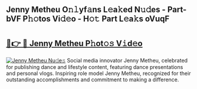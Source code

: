 ## Jenny Metheu O𝚗𝚕yf𝚊ns L𝚎a𝚔ed N𝚞𝚍es - Part-bVF P𝚑𝚘tos Vi𝚍𝚎o - H𝚘𝚝 Part L𝚎a𝚔s oVuqF

# <h2><a href="http://kf1g2g.oniu.top/?m=Jenny+Metheu">🔗👉 🔴 Jenny Metheu P𝚑ot𝚘𝚜 V𝚒d𝚎o</a></h2>

[![Jenny Metheu Nu𝚍e𝚜](https://i.imgur.com/0qMVB7G.gif)](http://kf1g2g.oniu.top/?m=Jenny+Metheu)
Social media innovator Jenny Metheu, celebrated for publishing dance and lifestyle content, featuring dance presentations and personal vlogs. Inspiring role model Jenny Metheu, recognized for their outstanding accomplishments and commitment to making a difference.  
